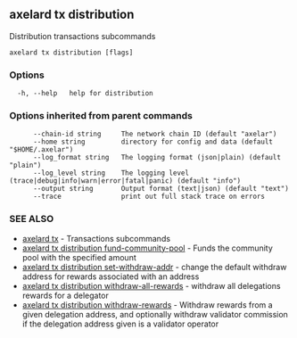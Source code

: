 ## axelard tx distribution

Distribution transactions subcommands

```
axelard tx distribution [flags]
```

### Options

```
  -h, --help   help for distribution
```

### Options inherited from parent commands

```
      --chain-id string     The network chain ID (default "axelar")
      --home string         directory for config and data (default "$HOME/.axelar")
      --log_format string   The logging format (json|plain) (default "plain")
      --log_level string    The logging level (trace|debug|info|warn|error|fatal|panic) (default "info")
      --output string       Output format (text|json) (default "text")
      --trace               print out full stack trace on errors
```

### SEE ALSO

- [axelard tx](/cli-docs/v0_31_1/axelard_tx) - Transactions subcommands
- [axelard tx distribution fund-community-pool](/cli-docs/v0_31_1/axelard_tx_distribution_fund-community-pool) - Funds the community pool with the specified amount
- [axelard tx distribution set-withdraw-addr](/cli-docs/v0_31_1/axelard_tx_distribution_set-withdraw-addr) - change the default withdraw address for rewards associated with an address
- [axelard tx distribution withdraw-all-rewards](/cli-docs/v0_31_1/axelard_tx_distribution_withdraw-all-rewards) - withdraw all delegations rewards for a delegator
- [axelard tx distribution withdraw-rewards](/cli-docs/v0_31_1/axelard_tx_distribution_withdraw-rewards) - Withdraw rewards from a given delegation address, and optionally withdraw validator commission if the delegation address given is a validator operator
